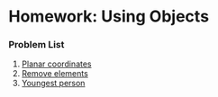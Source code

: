 Homework: Using Objects
=======================

### Problem List

1. [Planar coordinates](./01.PlanarCoordinates)
1. [Remove elements](./02.RemoveElements)
1. [Youngest person](./05.YoungestPerson)